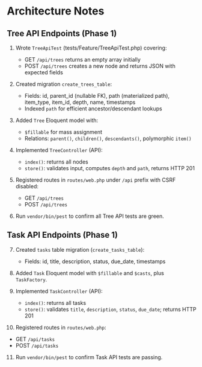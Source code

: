 # Architecture Notes

## Tree API Endpoints (Phase 1)

1. Wrote `TreeApiTest` (tests/Feature/TreeApiTest.php) covering:
   - GET `/api/trees` returns an empty array initially
   - POST `/api/trees` creates a new node and returns JSON with expected fields

2. Created migration `create_trees_table`:
   - Fields: id, parent_id (nullable FK), path (materialized path), item_type, item_id, depth, name, timestamps
   - Indexed `path` for efficient ancestor/descendant lookups

3. Added `Tree` Eloquent model with:
   - `$fillable` for mass assignment
   - Relations: `parent()`, `children()`, `descendants()`, polymorphic `item()`

4. Implemented `TreeController` (API):
   - `index()`: returns all nodes
   - `store()`: validates input, computes `depth` and `path`, returns HTTP 201

5. Registered routes in `routes/web.php` under `/api` prefix with CSRF disabled:
   - GET `/api/trees`
   - POST `/api/trees`

6. Run `vendor/bin/pest` to confirm all Tree API tests are green.

## Task API Endpoints (Phase 1)

7. Created `tasks` table migration (`create_tasks_table`):
   - Fields: id, title, description, status, due_date, timestamps

8. Added `Task` Eloquent model with `$fillable` and `$casts`, plus `TaskFactory`.

9. Implemented `TaskController` (API):
   - `index()`: returns all tasks
   - `store()`: validates `title`, `description`, `status`, `due_date`; returns HTTP 201

10. Registered routes in `routes/web.php`:
   - GET `/api/tasks`
   - POST `/api/tasks`

11. Run `vendor/bin/pest` to confirm Task API tests are passing.